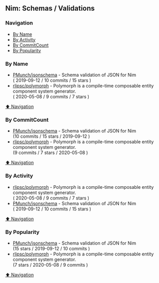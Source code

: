 ## Nim: Schemas / Validations


### Navigation

- [By Name](#by-name)
- [By Activity](#by-activity)
- [By CommitCount](#by-commitcount)
- [By Popularity](#by-popularity)

### By Name
<!-- PROJECTS_LIST -->
- [PMunch/jsonschema](https://github.com/PMunch/jsonschema) - Schema validation of JSON for Nim <br/> ( 2019-09-12 / 10 commits / 15 stars )
- [rlipsc/polymorph](https://github.com/rlipsc/polymorph) - Polymorph is a compile-time composable entity component system generator. <br/> ( 2020-05-08 / 9 commits / 7 stars )
<!-- /PROJECTS_LIST -->

[⬆ Navigation](#navigation)

### By CommitCount
<!-- COMMITCOUNT_LIST -->
- [PMunch/jsonschema](https://github.com/PMunch/jsonschema) - Schema validation of JSON for Nim <br/> (10 commits / 15 stars / 2019-09-12 )
- [rlipsc/polymorph](https://github.com/rlipsc/polymorph) - Polymorph is a compile-time composable entity component system generator. <br/> (9 commits / 7 stars / 2020-05-08 )
<!-- /COMMITCOUNT_LIST -->
[⬆ Navigation](#navigation)

### By Activity
<!-- ACTIVITY_LIST -->
- [rlipsc/polymorph](https://github.com/rlipsc/polymorph) - Polymorph is a compile-time composable entity component system generator. <br/> ( 2020-05-08 / 9 commits / 7 stars )
- [PMunch/jsonschema](https://github.com/PMunch/jsonschema) - Schema validation of JSON for Nim <br/> ( 2019-09-12 / 10 commits / 15 stars )
<!-- /ACTIVITY_LIST -->

[⬆ Navigation](#navigation)

### By Popularity
<!-- POPULARITY_LIST -->
- [PMunch/jsonschema](https://github.com/PMunch/jsonschema) - Schema validation of JSON for Nim <br/> (15 stars / 2019-09-12 / 10 commits )
- [rlipsc/polymorph](https://github.com/rlipsc/polymorph) - Polymorph is a compile-time composable entity component system generator. <br/> (7 stars / 2020-05-08 / 9 commits )
<!-- /POPULARITY_LIST -->

[⬆ Navigation](#navigation)
